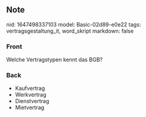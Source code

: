 ## Note
nid: 1647498337103
model: Basic-02d89-e0e22
tags: vertragsgestaltung_it, word_skript
markdown: false

### Front
Welche Vertragstypen kennt das BGB?

### Back
<ul>
  <li>Kaufvertrag
  <li>Werkvertrag
  <li>Dienstvertrag
  <li>Mietvertrag
</ul>
